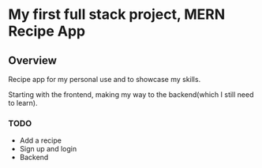 # My first full stack project, MERN Recipe App

## Overview

Recipe app for my personal use and to showcase my skills.

Starting with the frontend, making my way to the backend(which I still need to learn).

### TODO

-   Add a recipe
-   Sign up and login
-   Backend
